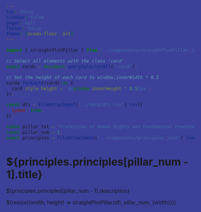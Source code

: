 ```yaml
---
toc: false
sidebar: false
pager: null
footer: false
theme: [ocean-floor, alt]
---
```


<head>
<link rel="stylesheet" href="../style.css">
<style>
  html {
  background: rgb(60, 64, 153)
  };
</style>
</head>

<!-- back to root button -->

<a href="../" class="back-to-root">
  <span class="arrow"></span>
</a>

<!-- import components -->

```js
import { straightPlotPillar } from "../components/straightPlotPillar.js";
```

<!-- set height -->

```js
// Select all elements with the class 'card'
const cards = document.querySelectorAll(".card");

// Set the height of each card to window.innerWidth * 0.5
cards.forEach((card) => {
  card.style.height = `${window.innerHeight * 0.5}px`;
});
```

<!-- load data -->

```js
const dfi = FileAttachment("../data/dfi.csv").csv({
  typed: true,
});
```

<!-- params -->

```js
const pillar_txt = "Protection of Human Rights and Fundamental Freedoms in the online environment";
const pillar_num = 1;
const principles = FileAttachment("../components/principles.json").json();
```

<div class="hero">
  <h1>${principles.principles[pillar_num - 1].title}</h1>
</div>

<p>
${principles.principles[pillar_num - 1].description}</p>
  
  <div class="card">
      ${resize((width, height) => straightPlotPillar(dfi, pillar_num, {width}))}
  </div>
